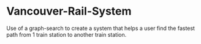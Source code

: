 # Vancouver-Rail-System
Use of a graph-search to create a system that helps a user find the fastest path from 1 train station to another train station.
